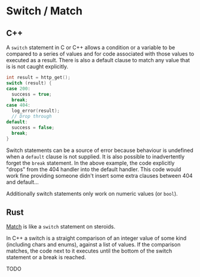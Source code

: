 # Switch / Match

## C++

A `switch` statement in C or C++ allows a condition or a variable to be compared to a series of values and for code associated with those values to executed as a result. There is also a default clause to match any value that is is not caught explicitly.

```c++
int result = http_get();
switch (result) {
case 200:
  success = true;
  break;
case 404:
  log_error(result);
  // Drop through
default:
  success = false;
  break;
}
```

Switch statements can be a source of error because behaviour is undefined when a `default` clause is not supplied. It is also possible to inadvertently forget the `break` statement. In the above example, the code explicitly "drops" from the 404 handler into the default handler. This code would work fine providing someone didn't insert some extra clauses between 404 and default...

Additionally switch statements only work on numeric values (or `bool`).

## Rust

[Match](https://doc.rust-lang.org/book/match.html) is like a `switch` statement on steroids.

In C++ a switch is a straight comparison of an integer value of some kind (including chars and enums), against a list of values. If the comparison matches, the code next to it executes until the bottom of the switch statement or a break is reached.

TODO